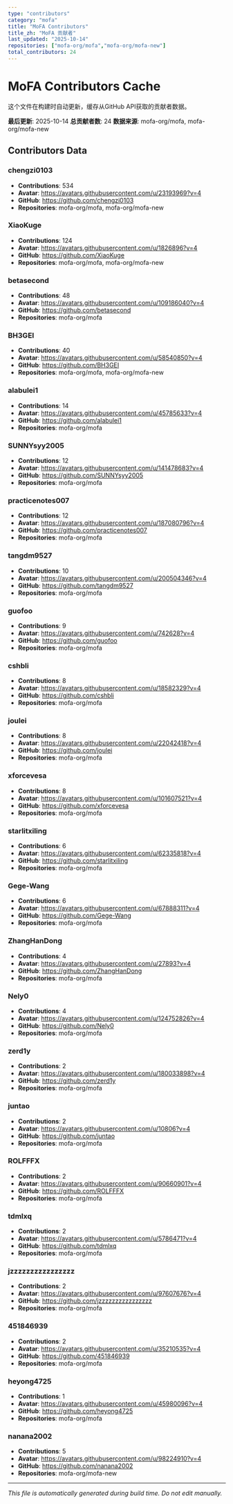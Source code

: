 ```yaml
---
type: "contributors"
category: "mofa"
title: "MoFA Contributors"
title_zh: "MoFA 贡献者"
last_updated: "2025-10-14"
repositories: ["mofa-org/mofa","mofa-org/mofa-new"]
total_contributors: 24
---
```

# MoFA Contributors Cache

这个文件在构建时自动更新，缓存从GitHub API获取的贡献者数据。

**最后更新**: 2025-10-14
**总贡献者数**: 24
**数据来源**: mofa-org/mofa, mofa-org/mofa-new

## Contributors Data


### chengzi0103
- **Contributions**: 534
- **Avatar**: https://avatars.githubusercontent.com/u/23193969?v=4
- **GitHub**: https://github.com/chengzi0103
- **Repositories**: mofa-org/mofa, mofa-org/mofa-new

### XiaoKuge
- **Contributions**: 124
- **Avatar**: https://avatars.githubusercontent.com/u/1826896?v=4
- **GitHub**: https://github.com/XiaoKuge
- **Repositories**: mofa-org/mofa, mofa-org/mofa-new

### betasecond
- **Contributions**: 48
- **Avatar**: https://avatars.githubusercontent.com/u/109186040?v=4
- **GitHub**: https://github.com/betasecond
- **Repositories**: mofa-org/mofa

### BH3GEI
- **Contributions**: 40
- **Avatar**: https://avatars.githubusercontent.com/u/58540850?v=4
- **GitHub**: https://github.com/BH3GEI
- **Repositories**: mofa-org/mofa, mofa-org/mofa-new

### alabulei1
- **Contributions**: 14
- **Avatar**: https://avatars.githubusercontent.com/u/45785633?v=4
- **GitHub**: https://github.com/alabulei1
- **Repositories**: mofa-org/mofa

### SUNNYsyy2005
- **Contributions**: 12
- **Avatar**: https://avatars.githubusercontent.com/u/141478683?v=4
- **GitHub**: https://github.com/SUNNYsyy2005
- **Repositories**: mofa-org/mofa

### practicenotes007
- **Contributions**: 12
- **Avatar**: https://avatars.githubusercontent.com/u/187080796?v=4
- **GitHub**: https://github.com/practicenotes007
- **Repositories**: mofa-org/mofa

### tangdm9527
- **Contributions**: 10
- **Avatar**: https://avatars.githubusercontent.com/u/200504346?v=4
- **GitHub**: https://github.com/tangdm9527
- **Repositories**: mofa-org/mofa

### guofoo
- **Contributions**: 9
- **Avatar**: https://avatars.githubusercontent.com/u/742628?v=4
- **GitHub**: https://github.com/guofoo
- **Repositories**: mofa-org/mofa

### cshbli
- **Contributions**: 8
- **Avatar**: https://avatars.githubusercontent.com/u/18582329?v=4
- **GitHub**: https://github.com/cshbli
- **Repositories**: mofa-org/mofa

### joulei
- **Contributions**: 8
- **Avatar**: https://avatars.githubusercontent.com/u/22042418?v=4
- **GitHub**: https://github.com/joulei
- **Repositories**: mofa-org/mofa

### xforcevesa
- **Contributions**: 8
- **Avatar**: https://avatars.githubusercontent.com/u/101607521?v=4
- **GitHub**: https://github.com/xforcevesa
- **Repositories**: mofa-org/mofa

### starlitxiling
- **Contributions**: 6
- **Avatar**: https://avatars.githubusercontent.com/u/62335818?v=4
- **GitHub**: https://github.com/starlitxiling
- **Repositories**: mofa-org/mofa

### Gege-Wang
- **Contributions**: 6
- **Avatar**: https://avatars.githubusercontent.com/u/67888311?v=4
- **GitHub**: https://github.com/Gege-Wang
- **Repositories**: mofa-org/mofa

### ZhangHanDong
- **Contributions**: 4
- **Avatar**: https://avatars.githubusercontent.com/u/27893?v=4
- **GitHub**: https://github.com/ZhangHanDong
- **Repositories**: mofa-org/mofa

### Nely0
- **Contributions**: 4
- **Avatar**: https://avatars.githubusercontent.com/u/124752826?v=4
- **GitHub**: https://github.com/Nely0
- **Repositories**: mofa-org/mofa

### zerd1y
- **Contributions**: 2
- **Avatar**: https://avatars.githubusercontent.com/u/180033898?v=4
- **GitHub**: https://github.com/zerd1y
- **Repositories**: mofa-org/mofa

### juntao
- **Contributions**: 2
- **Avatar**: https://avatars.githubusercontent.com/u/10806?v=4
- **GitHub**: https://github.com/juntao
- **Repositories**: mofa-org/mofa

### ROLFFFX
- **Contributions**: 2
- **Avatar**: https://avatars.githubusercontent.com/u/90660901?v=4
- **GitHub**: https://github.com/ROLFFFX
- **Repositories**: mofa-org/mofa

### tdmlxq
- **Contributions**: 2
- **Avatar**: https://avatars.githubusercontent.com/u/5786471?v=4
- **GitHub**: https://github.com/tdmlxq
- **Repositories**: mofa-org/mofa

### jzzzzzzzzzzzzzzzz
- **Contributions**: 2
- **Avatar**: https://avatars.githubusercontent.com/u/97607676?v=4
- **GitHub**: https://github.com/jzzzzzzzzzzzzzzzz
- **Repositories**: mofa-org/mofa

### 451846939
- **Contributions**: 2
- **Avatar**: https://avatars.githubusercontent.com/u/35210535?v=4
- **GitHub**: https://github.com/451846939
- **Repositories**: mofa-org/mofa

### heyong4725
- **Contributions**: 1
- **Avatar**: https://avatars.githubusercontent.com/u/45980096?v=4
- **GitHub**: https://github.com/heyong4725
- **Repositories**: mofa-org/mofa

### nanana2002
- **Contributions**: 5
- **Avatar**: https://avatars.githubusercontent.com/u/98224910?v=4
- **GitHub**: https://github.com/nanana2002
- **Repositories**: mofa-org/mofa-new


---
*This file is automatically generated during build time. Do not edit manually.*